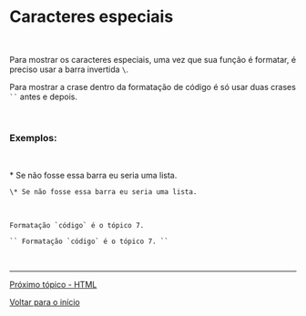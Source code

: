 # Caracteres especiais

<br>

Para mostrar os caracteres especiais, uma vez que sua função é formatar, é preciso usar a barra invertida `\`.

Para mostrar a crase dentro da formatação de código é só usar duas crases ` `` ` antes e depois.

<br>
  
### Exemplos:  

<br>

\* Se não fosse essa barra eu seria uma lista.  

`\* Se não fosse essa barra eu seria uma lista.`  

<br>

`` Formatação `código` é o tópico 7. ``  

```
`` Formatação `código` é o tópico 7. ``
```

<br>

---  
  
[Próximo tópico - HTML](HTML.md)  
  
[Voltar para o início](../README.md)  
